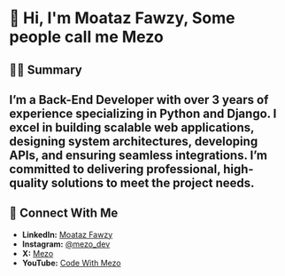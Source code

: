 # 👋 Hi, I'm Moataz Fawzy, Some people call me Mezo

## 🧑‍💻 Summary  
I’m a Back-End Developer with over 3 years of experience specializing in Python and Django. I excel in building scalable web applications, designing system architectures, developing APIs, and ensuring seamless integrations. I’m committed to delivering professional, high-quality solutions to meet the project needs.
---


## 🤝 **Connect With Me**
- **LinkedIn:** [Moataz Fawzy](https://www.linkedin.com/in/moataz-fawzy-backend)  
- **Instagram:** [@mezo_dev](https://www.instagram.com/mezo_dev/)  
- **X:** [Mezo](https://x.com/Mezo0345)
- **YouTube:** [Code With Mezo](https://youtube.com/@codewithmezo)  



